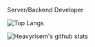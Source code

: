 Server/Backend Developer


![Top Langs](https://github-readme-stats.vercel.app/api/top-langs/?username=Heavyrisem)

![Heavyrisem's github stats](https://github-readme-stats.vercel.app/api?username=heavyrisem&count_private=true&show_icons=true&hide=prs,issues,contribs&theme=graywhite)
